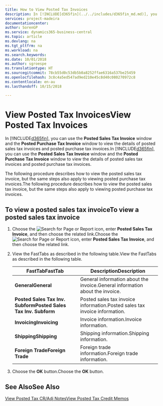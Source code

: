 ```yaml
---
title: How to View Posted Tax Invoices
description: In [!INCLUDE[d365fin](../../includes/d365fin_md.md)], you can use the **Posted Sales Tax Invoice** window and the **Posted Purchase Tax Invoice** window to view the details of posted sales tax invoices and posted purchase tax invoices.
services: project-madeira
documentationcenter: 
author: SorenGP
ms.service: dynamics365-business-central
ms.topic: article
ms.devlang: na
ms.tgt_pltfrm: na
ms.workload: na
ms.search.keywords: 
ms.date: 10/01/2018
ms.author: sgroespe
ms.translationtype: HT
ms.sourcegitcommit: 78cb55d0c53db5b0a8252ffae6316a537be25459
ms.openlocfilehash: 3c8c4a5ed547ad9ed210e45c8d40c080270972c8
ms.contentlocale: en-au
ms.lasthandoff: 10/15/2018

---
```

# <a name="view-posted-tax-invoices"></a><span data-ttu-id="e02e5-103">View Posted Tax Invoices</span><span class="sxs-lookup"><span data-stu-id="e02e5-103">View Posted Tax Invoices</span></span>
<span data-ttu-id="e02e5-104">In [!INCLUDE[d365fin](../../includes/d365fin_md.md)], you can use the **Posted Sales Tax Invoice** window and the **Posted Purchase Tax Invoice** window to view the details of posted sales tax invoices and posted purchase tax invoices.</span><span class="sxs-lookup"><span data-stu-id="e02e5-104">In [!INCLUDE[d365fin](../../includes/d365fin_md.md)], you can use the **Posted Sales Tax Invoice** window and the **Posted Purchase Tax Invoice** window to view the details of posted sales tax invoices and posted purchase tax invoices.</span></span>  

<span data-ttu-id="e02e5-105">The following procedure describes how to view the posted sales tax invoice, but the same steps also apply to viewing posted purchase tax invoices.</span><span class="sxs-lookup"><span data-stu-id="e02e5-105">The following procedure describes how to view the posted sales tax invoice, but the same steps also apply to viewing posted purchase tax invoices.</span></span>  

## <a name="to-view-a-posted-sales-tax-invoice"></a><span data-ttu-id="e02e5-106">To view a posted sales tax invoice</span><span class="sxs-lookup"><span data-stu-id="e02e5-106">To view a posted sales tax invoice</span></span>  

1.  <span data-ttu-id="e02e5-107">Choose the ![Search for Page or Report](../../media/ui-search/search_small.png "Search for Page or Report icon") icon, enter **Posted Sales Tax Invoice**, and then choose the related link.</span><span class="sxs-lookup"><span data-stu-id="e02e5-107">Choose the ![Search for Page or Report](../../media/ui-search/search_small.png "Search for Page or Report icon") icon, enter **Posted Sales Tax Invoice**, and then choose the related link.</span></span>  
2.  <span data-ttu-id="e02e5-108">View the FastTabs as described in the following table.</span><span class="sxs-lookup"><span data-stu-id="e02e5-108">View the FastTabs as described in the following table.</span></span>  

    |<span data-ttu-id="e02e5-109">FastTab</span><span class="sxs-lookup"><span data-stu-id="e02e5-109">FastTab</span></span>|<span data-ttu-id="e02e5-110">Description</span><span class="sxs-lookup"><span data-stu-id="e02e5-110">Description</span></span>|  
    |-------------|---------------------------------------|  
    |<span data-ttu-id="e02e5-111">**General**</span><span class="sxs-lookup"><span data-stu-id="e02e5-111">**General**</span></span>|<span data-ttu-id="e02e5-112">General information about the invoice.</span><span class="sxs-lookup"><span data-stu-id="e02e5-112">General information about the invoice.</span></span>|  
    |<span data-ttu-id="e02e5-113">**Posted Sales Tax Inv. Subform**</span><span class="sxs-lookup"><span data-stu-id="e02e5-113">**Posted Sales Tax Inv. Subform**</span></span>|<span data-ttu-id="e02e5-114">Posted sales tax invoice information.</span><span class="sxs-lookup"><span data-stu-id="e02e5-114">Posted sales tax invoice information.</span></span>|  
    |<span data-ttu-id="e02e5-115">**Invoicing**</span><span class="sxs-lookup"><span data-stu-id="e02e5-115">**Invoicing**</span></span>|<span data-ttu-id="e02e5-116">Invoice information.</span><span class="sxs-lookup"><span data-stu-id="e02e5-116">Invoice information.</span></span>|  
    |<span data-ttu-id="e02e5-117">**Shipping**</span><span class="sxs-lookup"><span data-stu-id="e02e5-117">**Shipping**</span></span>|<span data-ttu-id="e02e5-118">Shipping information.</span><span class="sxs-lookup"><span data-stu-id="e02e5-118">Shipping information.</span></span>|  
    |<span data-ttu-id="e02e5-119">**Foreign Trade**</span><span class="sxs-lookup"><span data-stu-id="e02e5-119">**Foreign Trade**</span></span>|<span data-ttu-id="e02e5-120">Foreign trade information.</span><span class="sxs-lookup"><span data-stu-id="e02e5-120">Foreign trade information.</span></span>|  

3.  <span data-ttu-id="e02e5-121">Choose the **OK** button.</span><span class="sxs-lookup"><span data-stu-id="e02e5-121">Choose the **OK** button.</span></span>  

## <a name="see-also"></a><span data-ttu-id="e02e5-122">See Also</span><span class="sxs-lookup"><span data-stu-id="e02e5-122">See Also</span></span>  
 [<span data-ttu-id="e02e5-123">View Posted Tax CR/Adj Notes</span><span class="sxs-lookup"><span data-stu-id="e02e5-123">View Posted Tax Credit Memos</span></span>](how-to-view-posted-tax-credit-memos.md)

